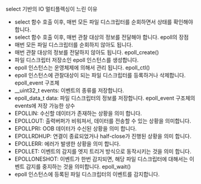 select 기반의 IO 멀티플렉싱이 느린 이유
- select 함수 호출 이후, 매번 모든 파일 디스크립터를 순회하면서 상태를 확인해야 합니다.
- select 함수 호출 이후, 매번 관찰 대상의 정보를 전달해야 합니다.
epoll의 장점
- 매번 모든 파일 디스크립터를 순회하지 않아도 됩니다.
- 매번 관찰 대상의 정보를 전달하지 않아도 됩니다.
epoll_create()
- 파일 디스크립터 저장소인 epoll 인스턴스를 생성합니다.
- epoll 인스턴스는 운영체제에 의해서 관리 됩니다.
epoll_ctl()
- epoll 인스턴스에 관찰대상이 되는 파일 디스크립터를 등록하거나 삭제합니다.
epoll_event 구조체
- __uint32_t events: 이벤트의 종류를 저장합니다.
- epoll_data_t data: 파일 디스크립터의 정보를 저장합니다.
epoll_event 구조체의 events에 저장 가능한 상수
- EPOLLIN: 수신할 데이터가 존재하는 상황을 의미 합니다.
- EPOLLOUT: 출력버퍼가 비워져서, 데이터를 전송할 수 있는 상황을 의미합니다.
- EPOLLPRI: OOB 데이터가 수신된 상황을 의미 합니다.
- EPOLLRDHUP: 연결이 종료되었거나 half-close가 진행된 상황을 의미 합니다.
- EPOLLERR: 에러가 발생한 상황을 의미 합니다.
- EPOLLET: 이벤트의 감지를 엣지 트리거 방식으로 동작시키는 것을 의미 합니다.
- EPOLLONESHOT: 이벤트가 한번 감지되면, 해당 파일 디스크립터에 대해서는 이벤트 감지를 중지하는 것을 의미합니다.
epoll_wait()
- epoll 인스턴스에 등록된 파일 디스크립터의 이벤트를 감지합니다.
